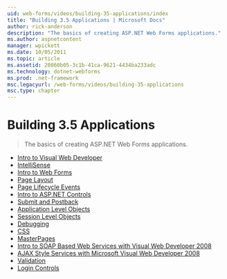 ```yaml
---
uid: web-forms/videos/building-35-applications/index
title: "Building 3.5 Applications | Microsoft Docs"
author: rick-anderson
description: "The basics of creating ASP.NET Web Forms applications."
ms.author: aspnetcontent
manager: wpickett
ms.date: 10/05/2011
ms.topic: article
ms.assetid: 20060b05-3c1b-41ca-9621-4434ba233adc
ms.technology: dotnet-webforms
ms.prod: .net-framework
msc.legacyurl: /web-forms/videos/building-35-applications
msc.type: chapter
---
```

Building 3.5 Applications
====================
> The basics of creating ASP.NET Web Forms applications.


- [Intro to Visual Web Developer](intro-to-visual-web-developer.md)
- [IntelliSense](intellisense.md)
- [Intro to Web Forms](intro-to-web-forms.md)
- [Page Layout](page-layout.md)
- [Page Lifecycle Events](page-lifecycle-events.md)
- [Intro to ASP.NET Controls](intro-to-aspnet-controls.md)
- [Submit and Postback](submit-and-postback.md)
- [Application Level Objects](application-level-objects.md)
- [Session Level Objects](session-level-objects.md)
- [Debugging](debugging.md)
- [CSS](css.md)
- [MasterPages](masterpages.md)
- [Intro to SOAP Based Web Services with Visual Web Developer 2008](an-introduction-to-soap-based-web-services-with-visual-web-developer-2008.md)
- [AJAX Style Services with Microsoft Visual Web Developer 2008](ajax-style-services-with-microsoft-visual-web-developer-2008.md)
- [Validation](validation.md)
- [Login Controls](login-controls.md)
